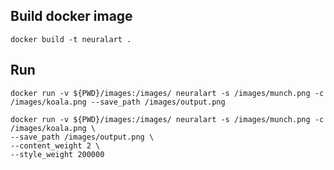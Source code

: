 ## Build docker image

```
docker build -t neuralart .
```

## Run

```
docker run -v ${PWD}/images:/images/ neuralart -s /images/munch.png -c /images/koala.png --save_path /images/output.png
```

```
docker run -v ${PWD}/images:/images/ neuralart -s /images/munch.png -c /images/koala.png \
--save_path /images/output.png \
--content_weight 2 \
--style_weight 200000
```
